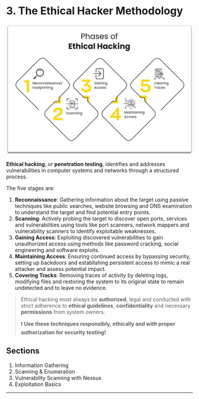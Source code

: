 # 3. The Ethical Hacker Methodology

![Phases of Ethical Hacking - InfosecTrain](.gitbook/assets/Phases-of-Ethical-Hacking.png)

**Ethical hacking**, or **penetration testing**, identifies and addresses vulnerabilities in computer systems and networks through a structured process.

The five stages are:

1. **Reconnaissance**: Gathering information about the target using passive techniques like public searches, website browsing and DNS examination to understand the target and find potential entry points.
2. **Scanning**: Actively probing the target to discover open ports, services and vulnerabilities using tools like port scanners, network mappers and vulnerability scanners to identify exploitable weaknesses.
3. **Gaining Access**: Exploiting discovered vulnerabilities to gain unauthorized access using methods like password cracking, social engineering and software exploits.
4. **Maintaining Access**: Ensuring continued access by bypassing security, setting up backdoors and establishing persistent access to mimic a real attacker and assess potential impact.
5. **Covering Tracks**: Removing traces of activity by deleting logs, modifying files and restoring the system to its original state to remain undetected and to leave no evidence.

> Ethical hacking must always be **authorized**, legal and conducted with strict adherence to **ethical guidelines**, **confidentiality** and necessary **permissions** from system owners.
>
> ❗ **Use these techniques responsibly, ethically and with proper authorization for security testing!**

## Sections

1. Information Gathering
1. Scanning & Enumeration
1. Vulnerability Scanning with Nessus
1. Exploitation Basics

------

